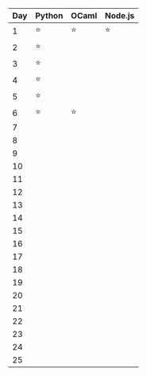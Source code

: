 | Day | Python | OCaml | Node.js |
| --- | ------ | ----- | ------- |
|  1 	|   ⭐️   |  ⭐️   |   ⭐️    |
|  2  |   ⭐️   |       |         |
|  3  |   ⭐️   |       |         |
|  4  |   ⭐️   |       |         |
|  5  |   ⭐️   |       |         |
|  6  |   ⭐️   |  ⭐️   |         |
|  7  |        |       |         |
|  8  |        |       |         |
|  9  |        |       |         |
| 10  |        |       |         |
| 11  |        |       |         |
| 12  |        |       |         |
| 13  |        |       |         |
| 14  |        |       |         |
| 15  |        |       |         |
| 16  |        |       |         |
| 17  |        |       |         |
| 18  |        |       |         |
| 19  |        |       |         |
| 20  |        |       |         |
| 21  |        |       |         |
| 22  |        |       |         |
| 23  |        |       |         |
| 24  |        |       |         |
| 25  |        |       |         |
